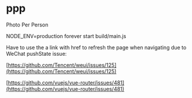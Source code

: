 # ppp
Photo Per Person

NODE_ENV=production forever start build/main.js

Have to use the a link with href to refresh the page when navigating 
due to WeChat pushState issue:

[https://github.com/Tencent/weui/issues/125](https://github.com/Tencent/weui/issues/125)

[https://github.com/vuejs/vue-router/issues/481](https://github.com/vuejs/vue-router/issues/481)
